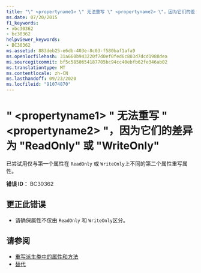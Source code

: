 ```yaml
---
title: "\" <propertyname1> \" 无法重写 \" <propertyname2> \"，因为它们的差异为 \"ReadOnly\" 或 \"WriteOnly\""
ms.date: 07/20/2015
f1_keywords:
- vbc30362
- bc30362
helpviewer_keywords:
- BC30362
ms.assetid: 883deb25-e6db-403e-8c03-f580baf1afa9
ms.openlocfilehash: 31a660b943220f7d0ef0fed6c803d7dcd1988dea
ms.sourcegitcommit: bf5c5850654187705bc94cc40ebfb62fe346ab02
ms.translationtype: MT
ms.contentlocale: zh-CN
ms.lasthandoff: 09/23/2020
ms.locfileid: "91074870"
---
```

# <a name="propertyname1-cannot-override-propertyname2-because-they-differ-by-readonly-or-writeonly"></a>" \<propertyname1> " 无法重写 " \<propertyname2> "，因为它们的差异为 "ReadOnly" 或 "WriteOnly"

已尝试用仅与第一个属性在 `ReadOnly` 或 `WriteOnly`上不同的第二个属性重写属性。  
  
 **错误 ID：** BC30362  
  
## <a name="to-correct-this-error"></a>更正此错误  
  
- 请确保属性不仅由 `ReadOnly` 和 `WriteOnly`区分。  
  
## <a name="see-also"></a>请参阅

- [重写派生类中的属性和方法](../programming-guide/language-features/objects-and-classes/inheritance-basics.md#overriding-properties-and-methods-in-derived-classes)
- [替代](../language-reference/modifiers/overrides.md)
